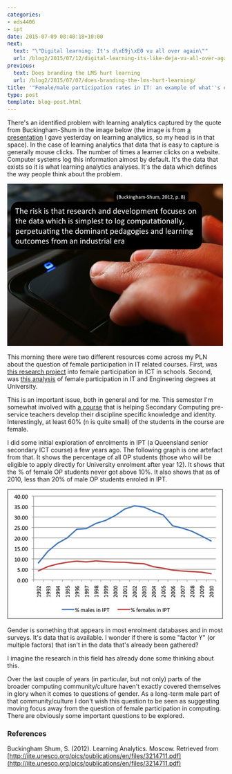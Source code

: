 ```yaml
---
categories:
- eds4406
- ipt
date: 2015-07-09 08:40:18+10:00
next:
  text: "\"Digital learning: It's d\xE9j\xE0 vu all over again\""
  url: /blog2/2015/07/12/digital-learning-its-like-deja-vu-all-over-again/
previous:
  text: Does branding the LMS hurt learning
  url: /blog2/2015/07/07/does-branding-the-lms-hurt-learning/
title: '"Female/male participation rates in IT: an example of what''s easy to log??"'
type: post
template: blog-post.html
---
```

There's an identified problem with learning analytics captured by the quote from Buckingham-Shum in the image below (the image is from [a presentation](http://www.slideshare.net/davidj/four-paths-for-learning-analytics-moving-beyond-a-management-fashion) I gave yesterday on learning analytics, so my head is in that space). In the case of learning analytics that data that is easy to capture is generally mouse clicks. The number of times a learner clicks on a website. Computer systems log this information almost by default. It's the data that exists so it is what learning analytics analyses. It's the data which defines the way people think about the problem.

[![Easy to log](images/19538897211_d3fe777347.jpg)](https://www.flickr.com/photos/david_jones/19538897211/in/dateposted-public/ "Easy to log")

This morning there were two different resources come across my PLN about the question of female participation in IT related courses. First, was [this research project](http://jzagami.info/wordpress/research/girls-computing/) into female participation in ICT in schools. Second, was [this analysis](http://blogs.adelaide.edu.au/cser/2015/07/03/a-look-at-it-and-engineering-enrolments-in-australia/) of female participation in IT and Engineering degrees at University.

This is an important issue, both in general and for me. This semester I'm somewhat involved with [a course](http://www.usq.edu.au/course/specification/2015/EDS4406-S2-2015-WEB-TWMBA.html) that is helping Secondary Computing pre-service teachers develop their discipline specific knowledge and identity. Interestingly, at least 60% (n is quite small) of the students in the course are female.

I did some initial exploration of enrolments in IPT (a Queensland senior secondary ICT course) a few years ago. The following graph is one artefact from that. It shows the percentage of all OP students (those who will be eligible to apply directly for University enrolment after year 12). It shows that the % of female OP students never got above 10%. It also shows that as of 2010, less than 20% of male OP students enroled in IPT.

[![Percentage of gender enrolments](images/6085062264_3d2065e8ac.jpg)](https://www.flickr.com/photos/david_jones/6085062264/ "Percentage of gender enrolments")

Gender is something that appears in most enrolment databases and in most surveys. It's data that is available. I wonder if there is some "factor Y" (or multiple factors) that isn't in the data that's already been gathered?

I imagine the research in this field has already done some thinking about this.

Over the last couple of years (in particular, but not only) parts of the broader computing community/culture haven't exactly covered themselves in glory when it comes to questions of gender. As a long-term male part of that community/culture I don't wish this question to be seen as suggesting moving focus away from the question of female participation in computing. There are obviously some important questions to be explored.

### References

Buckingham Shum, S. (2012). Learning Analytics. Moscow. Retrieved from [http://iite.unesco.org/pics/publications/en/files/3214711.pdf](http://iite.unesco.org/pics/publications/en/files/3214711.pdf)
